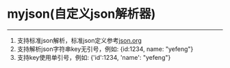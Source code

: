 # myjson(自定义json解析器)
---------
1. 支持标准json解析，标准json定义参考[json.org](https://www.json.org/json-zh.html)
2. 支持解析json字符串key无引号，例如: {id:1234, name: "yefeng"}
3. 支持key使用单引号，例如: {'id':1234, 'name': "yefeng"}

